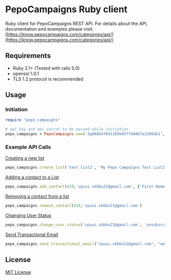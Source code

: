 PepoCampaigns Ruby client
========================

Ruby client for PepoCampaigns REST API. For details about the API, documentation and examples please visit: [https://know.pepocampaigns.com/categories/api/](https://know.pepocampaigns.com/categories/api/)

## Requirements

* Ruby 2.1+ (Tested with rails 5.0)
* openssl 1.0.1
* TLS 1.2 protocol is recommended

## Usage

### Initiation 
	
```ruby
require "pepo_campaigns"

# api_key and api_secret to be passed while initiation
pepo_campaigns = PepoCampaigns.new('3gd68b470d1205bd57fd4dbfa1208ab1', 'e74c748409db3fae8add716fbeb315a2')
```    

### Example API Calls

[Creating a new list](https://know.pepocampaigns.com/articles/managing-lists-api/#creating-a-new-list)

```ruby
pepo_campaigns.create_list('test list2', 'My Pepo Campaigns Test List2', 'double')
```

[Adding a contact to a List](https://know.pepocampaigns.com/articles/managing-lists-api/#adding-a-contact-to-a-list)

```ruby
pepo_campaigns.add_contact(419,'vpuui.skbbx21@gmail.com', {'First Name' => 'Vpuui', 'Last Name' => 'Skbbx'})
```

[Removing a contact from a list](https://know.pepocampaigns.com/articles/managing-lists-api/#removing-a-contact-from-a-list)

```ruby
pepo_campaigns.remove_contact(419,'vpuui.skbbx21@gmail.com')
```

[Changing User Status](https://know.pepocampaigns.com/articles/managing-contacts-api/#changing-user-status)

```ruby
pepo_campaigns.change_user_status('vpuui.skbbx21@gmail.com', 'unsubscribe')
```

[Send Transactional Email](https://know.pepocampaigns.com/articles/managing-transactional/#send-transactional-email)

```ruby
pepo_campaigns.send_transactional_email("vpuui.skbbx21@gmail.com", "welcome", {'a' => 1, 'b' => 2, 'c' => {'d' => 3, 'e' => 4}})
```

## License

[MIT License](LICENSE)
